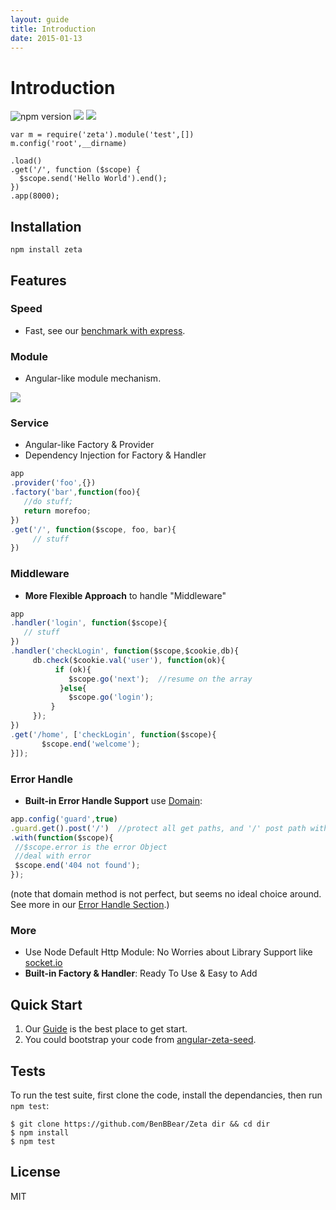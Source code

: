 ```yaml
---
layout: guide
title: Introduction
date: 2015-01-13
---
```


# Introduction

![npm version](https://badge.fury.io/js/zeta.svg)
![](https://travis-ci.org/BenBBear/Zeta.svg)
![](https://coveralls.io/repos/BenBBear/Zeta/badge.png)

~~~javescript
var m = require('zeta').module('test',[])
m.config('root',__dirname)

.load()
.get('/', function ($scope) {
  $scope.send('Hello World').end();
})
.app(8000);
~~~

## Installation

~~~shell
npm install zeta
~~~


## Features


### Speed
- Fast, see our [benchmark with express](https://github.com/BenBBear/Zeta-benchmark).

### Module
- Angular-like module mechanism.


![]({{site.baseurl}}/img/module.png)



### Service

- Angular-like Factory & Provider
- Dependency Injection for Factory & Handler

~~~javascript
app
.provider('foo',{})
.factory('bar',function(foo){
   //do stuff;
   return morefoo; 
})
.get('/', function($scope, foo, bar){
     // stuff
})
~~~


### Middleware



- **More Flexible Approach** to handle "Middleware"

~~~javascript
app
.handler('login', function($scope){
   // stuff
})
.handler('checkLogin', function($scope,$cookie,db){
     db.check($cookie.val('user'), function(ok){
          if (ok){
             $scope.go('next');  //resume on the array
           }else{
             $scope.go('login');
         }         
     });
})
.get('/home', ['checkLogin', function($scope){
       $scope.end('welcome');
}]);
~~~


### Error Handle


- **Built-in Error Handle Support** use [Domain](nodejs.org/api/domain.html): 

~~~javascript
app.config('guard',true)
.guard.get().post('/')  //protect all get paths, and '/' post path with the following function
.with(function($scope){
 //$scope.error is the error Object
 //deal with error
 $scope.end('404 not found');
});
~~~

(note that domain method is not perfect, but seems no ideal choice around. See more in our [Error Handle Section](http://zetajs.io/guide/ErrorHandle.html).)



### More

- Use Node Default Http Module: No Worries about Library Support like [socket.io](socket.io)
- **Built-in Factory & Handler**: Ready To Use & Easy to Add 

## Quick Start

1. Our [Guide](http://zetajs.io/guide) is the best place to get start.
2. You could bootstrap your code from [angular-zeta-seed](https://github.com/cloud-bear/angular-zeta-seed).


## Tests

To run the test suite, first clone the code, install the dependancies, then run `npm test`:

~~~shell
$ git clone https://github.com/BenBBear/Zeta dir && cd dir
$ npm install
$ npm test
~~~

## License

MIT
